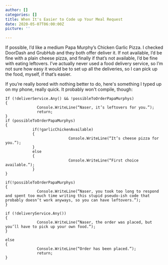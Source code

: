 ```yaml
---
author: []
categories: []
title: When It's Easier to Code up Your Meal Request
date: 2020-05-07T06:00:00Z
picture: ''

---
```

If possible, I’d like a medium Papa Murphy’s Chicken Garlic Pizza. I checked DoorDash and GrubHub and they both offer deliver it. If not available, I’d be fine with a plain cheese pizza, and finally if that’s not available, I’d be fine with eating leftovers. I’ve actually never used a food delivery service, so I’m not sure how easy it would be to set up all the deliveries, so I can pick up the food, myself, if that’s easier.

  If you’re really bored with nothing better to do, here's something I typed up on my   phone, really quick. It probably won't compile, though:

    If (!deliverService.Any() && !possibleToOrderPapaMurphys)
    {
                  Console.WriteLine(“Naser, it’s leftovers for you.”);
                  return;
    }
    if (possibleToOrderPapaMurphys)
    {
    			if(!garlicChickenAvailable)
    			{
                                Console.WriteLine(“It’s cheese pizza for you.”);
    			}
    			else
    			{
                  				Console.WriteLine(“First choice available.”);
    			}
    }
    
    if(!possibleToOrderPapaMurphys)
    {
                  Console.WriteLine(“Naser, you took too long to respond and spent too much time writing this stupid pseudo-ish code that probably doesn’t work anyways, so you can have leftovers.”);
    }
    
    if (!deliveryService.Any())
    {
                  Console.WriteLine(“Naser, the order was placed, but you’ll have to pick up your own food.”);
    }
    
    else
    {
                  Console.WriteLine(“Order has been placed.”);
                  return;  
    }
    